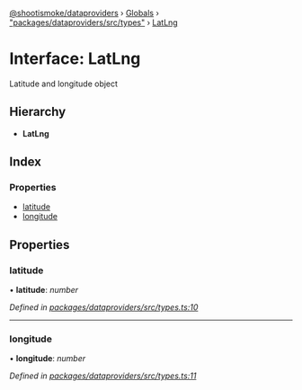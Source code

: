[@shootismoke/dataproviders](../README.md) › [Globals](../globals.md) › ["packages/dataproviders/src/types"](../modules/_packages_dataproviders_src_types_.md) › [LatLng](_packages_dataproviders_src_types_.latlng.md)

# Interface: LatLng

Latitude and longitude object

## Hierarchy

* **LatLng**

## Index

### Properties

* [latitude](_packages_dataproviders_src_types_.latlng.md#latitude)
* [longitude](_packages_dataproviders_src_types_.latlng.md#longitude)

## Properties

###  latitude

• **latitude**: *number*

*Defined in [packages/dataproviders/src/types.ts:10](https://github.com/shootismoke/common/blob/7194251/packages/dataproviders/src/types.ts#L10)*

___

###  longitude

• **longitude**: *number*

*Defined in [packages/dataproviders/src/types.ts:11](https://github.com/shootismoke/common/blob/7194251/packages/dataproviders/src/types.ts#L11)*
